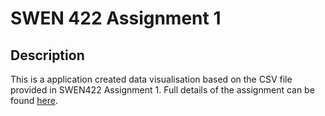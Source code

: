 # SWEN 422 Assignment 1

## Description
This is a application created data visualisation based on the CSV file provided 
in SWEN422 Assignment 1. Full details of the assignment can be found [here](https://ecs.victoria.ac.nz/foswiki/pub/Courses/SWEN422_2018T2/Assignments/SWEN422_2018_Assignment1.pdf).